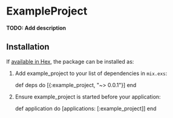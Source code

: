 # ExampleProject

**TODO: Add description**

## Installation

If [available in Hex](https://hex.pm/docs/publish), the package can be installed as:

  1. Add example_project to your list of dependencies in `mix.exs`:

        def deps do
          [{:example_project, "~> 0.0.1"}]
        end

  2. Ensure example_project is started before your application:

        def application do
          [applications: [:example_project]]
        end

